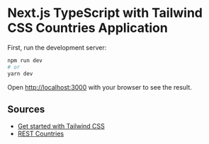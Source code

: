 # Next.js TypeScript with Tailwind CSS Countries Application

First, run the development server:

```bash
npm run dev
# or
yarn dev
```

Open [http://localhost:3000](http://localhost:3000) with your browser to see the result.

## Sources

- [Get started with Tailwind CSS](https://tailwindcss.com/docs/installation/framework-guides)
- [REST Countries](https://restcountries.com/#rest-countries)
